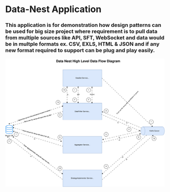# Data-Nest Application

### This application is for demonstration how design patterns can be used for big size project where requirement is to pull data from multiple sources like API, SFT, WebSocket and data would be in multple formats ex. CSV, EXLS, HTML & JSON and if any new format required to support can be plug and play easily.
![DataNest.svg](DataNest.svg)